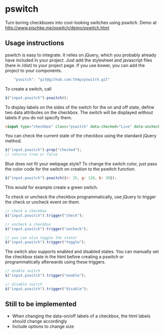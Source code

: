# pswitch

Turn boring checkboxes into cool-looking switches using pswitch. 
Demo at http://www.pischke.me/pswitch/demo/pswitch.html

## Usage instructions

pswitch is easy to integrate. It relies on jQuery, which you probably already have included in your project. Just add the stylesheet and javascript files (here in /dist) to your project page. If you use bower, you can add the project to your components.

```javascript
    "pswitch": "git@github.com:thmp/pswitch.git"
```

To create a switch, call

```javascript
$("input.pswitch").pswitch();
```

To display labels on the sides of the switch for the on and off state, define two data attributes on the checkbox. The switch will be displayed without labels if you do not specify them.

```html
<input type="checkbox" class="pswitch" data-checked="Live" data-unchecked="Test" />
```

You can check the current state of the checkbox using the standard jQuery method.

```javascript
$("input.pswitch").prop("checked");
// returns true or false
```

Blue does not fit your webpage style? To change the switch color, just pass the color code for the switch on creation to the pswitch function.

```javascript
$("input.pswitch").pswitch({r: 25, g: 120, b: 30});
```

This would for example create a green switch.

To check or uncheck the checkbox programmatically, use jQuery to trigger the check or uncheck event on them.

```javascript
// check a checkbox
$("input.pswitch").trigger("check");

// uncheck a checkbox
$("input.pswitch").trigger("uncheck");

// you can also toggle the state!
$("input.pswitch").trigger("toggle");
```

The switch also supports enabled and disabled states. You can manually set the checkbox state in the html before creating a pswitch or programmatically afterwards using these triggers.

```javascript
// enable switch
$("input.pswitch").trigger("enable");

// disable switch
$("input.pswitch").trigger("disable");
```

## Still to be implemented
- When changing the data-on/off labels of a checkbox, the html labels should change accordingly
- Include options to change size